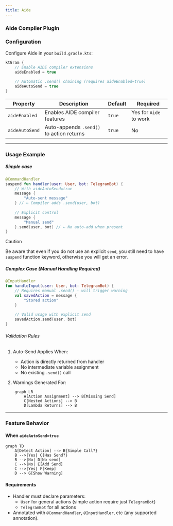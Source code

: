 ```yaml
---
title: Aide
---
```


### Aide Compiler Plugin

### Configuration  
Configure Aide in your `build.gradle.kts`:

```kotlin
ktGram {
    // Enable AIDE compiler extensions
    aideEnabled = true
    
    // Automatic .send() chaining (requires aideEnabled=true)
    aideAutoSend = true 
}
```

| Property | Description | Default | Required |
|----------|-------------|---------|----------|
| `aideEnabled` | Enables AIDE compiler features | `true` | Yes for `Aide` to work |
| `aideAutoSend` | Auto-appends `.send()` to action returns | `true` | No |

---

### Usage Example

##### Simple case
```kotlin
@CommandHandler
suspend fun handler(user: User, bot: TelegramBot) {
    // With aideAutoSend=true
    message {
        "Auto-sent message"
    } // ← Compiler adds .send(user, bot)
    
    // Explicit control
    message { 
        "Manual send"
    }.send(user, bot) // ← No auto-add when present
}
```

> [!CAUTION]
> Be aware that even if you do not use an explicit `send`, you still need to have `suspend` function keyword, otherwise you will get an error.

##### Complex Case (Manual Handling Required)

```kotlin
@InputHandler
fun handleInput(user: User, bot: TelegramBot) {
    // Requires manual .send() - will trigger warning
    val savedAction = message {
        "Stored action"
    }
    
    // Valid usage with explicit send
    savedAction.send(user, bot)
}
```

###### Validation Rules

1. Auto-Send Applies When:

    * Action is directly returned from handler
    * No intermediate variable assignment
    * No existing `.send()` call


2. Warnings Generated For:

```mermaid
    graph LR
        A[Action Assignment] --> B[Missing Send]
        C[Nested Actions] --> B
        D[Lambda Returns] --> B
```
---

### Feature Behavior

#### When `aideAutoSend=true`

```mermaid
graph TD
    A[Detect Action] --> B{Simple Call?}
    B -->|Yes| C{Has Send?}
    B -->|No| D[No send]
    C -->|No| E[Add Send]
    C -->|Yes| F[Keep]
    D --> G[Show Warning]
```

#### Requirements

- Handler must declare parameters:
  - `User` for general actions (simple action require just `TelegramBot`)
  - `TelegramBot` for all actions
- Annotated with `@CommandHandler`, `@InputHandler`, etc (any supported annotation).

